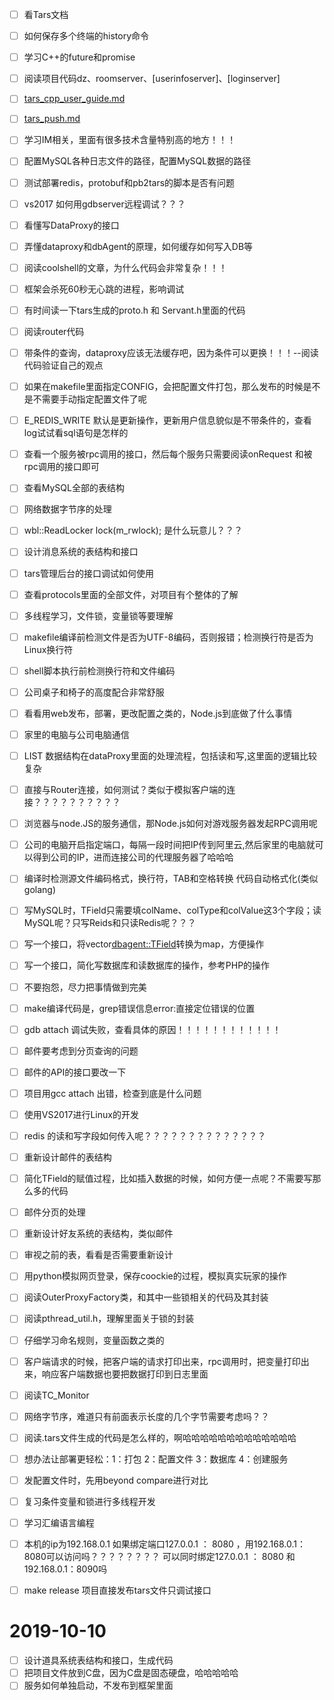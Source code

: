 - [ ] 看Tars文档
- [ ] 如何保存多个终端的history命令
- [ ] 学习C++的future和promise
- [ ] 阅读项目代码dz、roomserver、[userinfoserver]、[loginserver]
- [ ] [tars_cpp_user_guide.md](https://github.com/TarsCloud/TarsCpp/blob/master/docs/tars_cpp_user_guide.md)
- [ ] [tars_push.md](https://github.com/TarsCloud/TarsCpp/blob/49b96f7a74ce96c411be280f34b55bc80f3d9497/docs/tars_push.md)
- [ ] 学习IM相关，里面有很多技术含量特别高的地方！！！
- [ ] 配置MySQL各种日志文件的路径，配置MySQL数据的路径
- [ ] 测试部署redis，protobuf和pb2tars的脚本是否有问题
- [ ] vs2017 如何用gdbserver远程调试？？？
- [ ] 看懂写DataProxy的接口
- [ ] 弄懂dataproxy和dbAgent的原理，如何缓存如何写入DB等
- [ ] 阅读coolshell的文章，为什么代码会非常复杂！！！
- [ ] 框架会杀死60秒无心跳的进程，影响调试
- [ ] 有时间读一下tars生成的proto.h 和 Servant.h里面的代码
- [ ] 阅读router代码
- [ ] 带条件的查询，dataproxy应该无法缓存吧，因为条件可以更换！！！--阅读代码验证自己的观点
- [ ] 如果在makefile里面指定CONFIG，会把配置文件打包，那么发布的时候是不是不需要手动指定配置文件了呢
- [ ] E_REDIS_WRITE 默认是更新操作，更新用户信息貌似是不带条件的，查看log试试看sql语句是怎样的
- [ ] 查看一个服务被rpc调用的接口，然后每个服务只需要阅读onRequest 和被rpc调用的接口即可
- [ ] 查看MySQL全部的表结构
- [ ] 网络数据字节序的处理
- [ ] wbl::ReadLocker lock(m_rwlock); 是什么玩意儿？？？
- [ ] 设计消息系统的表结构和接口
- [ ] tars管理后台的接口调试如何使用
- [ ] 查看protocols里面的全部文件，对项目有个整体的了解
- [ ] 多线程学习，文件锁，变量锁等要理解
- [ ] makefile编译前检测文件是否为UTF-8编码，否则报错；检测换行符是否为Linux换行符
- [ ] shell脚本执行前检测换行符和文件编码
- [ ] 公司桌子和椅子的高度配合非常舒服
- [ ] 看看用web发布，部署，更改配置之类的，Node.js到底做了什么事情
- [ ] 家里的电脑与公司电脑通信
- [ ] LIST 数据结构在dataProxy里面的处理流程，包括读和写,这里面的逻辑比较复杂
- [ ] 直接与Router连接，如何测试？类似于模拟客户端的连接？？？？？？？？？？
- [ ] 浏览器与node.JS的服务通信，那Node.js如何对游戏服务器发起RPC调用呢
- [ ] 公司的电脑开启指定端口，每隔一段时间把IP传到阿里云,然后家里的电脑就可以得到公司的IP，进而连接公司的代理服务器了哈哈哈
- [ ] 编译时检测源文件编码格式，换行符，TAB和空格转换  代码自动格式化(类似golang)
- [ ] 写MySQL时，TField只需要填colName、colType和colValue这3个字段；读MySQL呢？只写Reids和只读Redis呢？？？
- [ ] 写一个接口，将vector<dbagent::TField>转换为map，方便操作
- [ ] 写一个接口，简化写数据库和读数据库的操作，参考PHP的操作
- [ ] 不要抱怨，尽力把事情做到完美
- [ ] make编译代码是，grep错误信息error:直接定位错误的位置
- [ ] gdb attach 调试失败，查看具体的原因！！！！！！！！！！！！
- [ ] 邮件要考虑到分页查询的问题
- [ ] 邮件的API的接口要改一下
- [ ] 项目用gcc  attach 出错，检查到底是什么问题
- [ ] 使用VS2017进行Linux的开发
- [ ] redis 的读和写字段如何传入呢？？？？？？？？？？？？？？
- [ ] 重新设计邮件的表结构
- [ ] 简化TField的赋值过程，比如插入数据的时候，如何方便一点呢？不需要写那么多的代码
- [ ] 邮件分页的处理
- [ ] 重新设计好友系统的表结构，类似邮件
- [ ] 审视之前的表，看看是否需要重新设计
- [ ] 用python模拟网页登录，保存coockie的过程，模拟真实玩家的操作
- [ ] 阅读OuterProxyFactory类，和其中一些锁相关的代码及其封装
- [ ] 阅读pthread_util.h，理解里面关于锁的封装
- [ ] 仔细学习命名规则，变量函数之类的
- [ ] 客户端请求的时候，把客户端的请求打印出来，rpc调用时，把变量打印出来，响应客户端数据也要把数据打印到日志里面
- [ ] 阅读TC_Monitor
- [ ] 网络字节序，难道只有前面表示长度的几个字节需要考虑吗？？
- [ ] 阅读.tars文件生成的代码是怎么样的，啊哈哈哈哈哈哈哈哈哈哈哈哈哈
- [ ] 想办法让部署更轻松：1：打包  2：配置文件  3：数据库  4：创建服务
- [ ] 发配置文件时，先用beyond compare进行对比
- [ ] 复习条件变量和锁进行多线程开发
- [ ] 学习汇编语言编程
- [ ] 本机的ip为192.168.0.1 如果绑定端口127.0.0.1 ： 8080 ，用192.168.0.1：8080可以访问吗？？？？？？？？ 可以同时绑定127.0.0.1 ： 8080 和 192.168.0.1：8090吗
- [ ] make release 项目直接发布tars文件只调试接口 









# 2019-10-10

- [ ] 设计道具系统表结构和接口，生成代码
- [ ] 把项目文件放到C盘，因为C盘是固态硬盘，哈哈哈哈哈
- [ ] 服务如何单独启动，不发布到框架里面